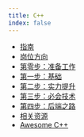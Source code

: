 ```yaml
---
title: C++
index: false
---
```


<script setup lang="ts">
import mIFrame from "@mIFrame";
</script>
<mIFrame src="https://player.bilibili.com/player.html?aid=809943734&bvid=BV1o34y1t7b7&cid=556217104&page=1"/>
<mIFrame />

- [指南](1-tutorial.md)
- [岗位方向](3-jobs.md)
- [第零步：准备工作](4-0.md)
- [第一步：基础](4-1.md)
- [第二步：实力提升](4-2.md)
- [第三步：必会技术](4-3.md)
- [第四步：后端之路](4-4.md)
- [相关资源](5-resource.md)
- [Awesome C++](6-awesome.md)



